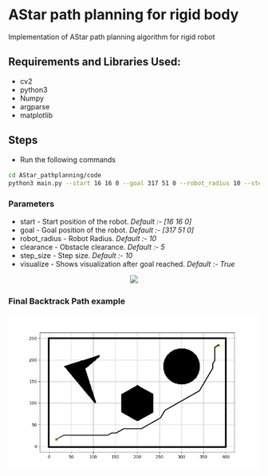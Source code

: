 
# AStar path planning for rigid body
Implementation of AStar path planning algorithm for rigid robot
## Requirements and Libraries Used:
- cv2
- python3
- Numpy
- argparse
- matplotlib

## Steps
- Run the following commands
``` bash
cd AStar_pathplanning/code
python3 main.py --start 16 16 0 --goal 317 51 0 --robot_radius 10 --step_size 10
```
### Parameters
- start -  Start position of the robot. *Default :- [16 16 0]*
- goal - Goal position of the robot. *Default :- [317 51 0]*
- robot_radius - Robot Radius. *Default :- 10*
- clearance - Obstacle clearance. *Default :- 5*
- step_size - Step size. *Default :- 10*
- visualize - Shows visualization after goal reached. *Default :- True* 

<p align="center">
<img src="result/example_explr.gif"/>
</p>

### Final Backtrack Path example
<p align="center">
<img src="result/final_path.png"/>
</p>

